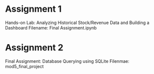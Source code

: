 # Assignment 1
Hands-on Lab: Analyzing Historical Stock/Revenue Data and Building a Dashboard
Filename: Final Assignment.ipynb

# Assignment 2
Final Assignment: Database Querying using SQLite
Filenmae: mod5_final_project
